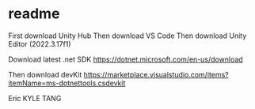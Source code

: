 # readme

First download Unity Hub
Then download VS Code
Then download Unity Editor (2022.3.17f1)

Download latest .net SDK https://dotnet.microsoft.com/en-us/download

Then download devKit
https://marketplace.visualstudio.com/items?itemName=ms-dotnettools.csdevkit



Eric
KYLE TANG